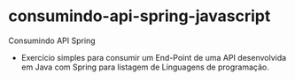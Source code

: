 # consumindo-api-spring-javascript
 Consumindo API Spring
 - Exercício simples para consumir um End-Point de uma API desenvolvida em Java com Spring para listagem de Linguagens de programação.
